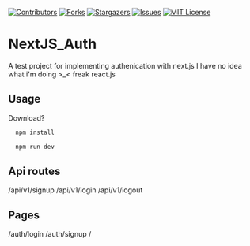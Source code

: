 [![Contributors][contributors-shield]][contributors-url]
[![Forks][forks-shield]][forks-url]
[![Stargazers][stars-shield]][stars-url]
[![Issues][issues-shield]][issues-url]
[![MIT License][license-shield]][license-url]



# NextJS_Auth
A test project for implementing authenication with next.js
I have no idea what i'm doing >_< freak react.js

## Usage

Download?

```bash
  npm install
```

```bash
  npm run dev
```

## Api routes
/api/v1/signup
/api/v1/login
/api/v1/logout

## Pages

/auth/login
/auth/signup
/


<!-- MARKDOWN LINKS & IMAGES -->
<!-- https://www.markdownguide.org/basic-syntax/#reference-style-links -->
[contributors-shield]: https://img.shields.io/github/contributors/BrandonHuu/NextJS_Auth.svg?style=for-the-badge
[contributors-url]: https://github.com/BrandonHuu/NextJS_Auth/graphs/contributors
[forks-shield]: https://img.shields.io/github/forks/BrandonHuu/NextJS_Auth.svg?style=for-the-badge
[forks-url]: https://github.com/BrandonHuu/NextJS_Auth/network/members
[stars-shield]: https://img.shields.io/github/stars/BrandonHuu/NextJS_Auth.svg?style=for-the-badge
[stars-url]: https://github.com/BrandonHuu/NextJS_Auth/stargazers
[issues-shield]: https://img.shields.io/github/issues/BrandonHuu/NextJS_Auth.svg?style=for-the-badge
[issues-url]: https://github.com/BrandonHuu/NextJS_Auth//issues
[license-shield]: https://img.shields.io/github/license/BrandonHuu/NextJS_Auth.svg?style=for-the-badge
[license-url]: https://github.com/BrandonHuu/NextJS_Auth/blob/master/LICENSE.txt
